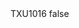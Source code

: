 <?xml version="1.0" encoding="UTF-8"?>
<CustomMetadata xmlns="http://soap.sforce.com/2006/04/metadata">
    <label>TXU1016</label>
    <protected>false</protected>
</CustomMetadata>
